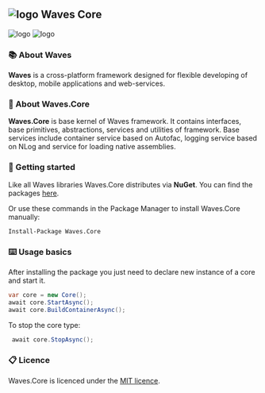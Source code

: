 ## ![logo](files/images/logo_c_64.png)  Waves Core

![logo](https://img.shields.io/github/license/waves-framework/waves.core) ![logo](https://img.shields.io/nuget/v/Waves.Core)

### 📚 About Waves

**Waves** is a cross-platform framework designed for flexible developing of desktop, mobile applications and web-services.

### 📒 About Waves.Core

**Waves.Core** is base kernel of Waves framework. It contains interfaces, base primitives, abstractions, services and utilities of framework. Base services include container service based on Autofac, logging service based on NLog and service for loading native assemblies. 

### 🚀 Getting started

Like all Waves libraries Waves.Core distributes via **NuGet**. You can find the packages [here](https://www.nuget.org/profiles/Waves).

Or use these commands in the Package Manager to install Waves.Core manually:

```
Install-Package Waves.Core
```

### ⌨️ Usage basics

After installing the package you just need to declare new instance of a core and start it.

```c#
var core = new Core();
await core.StartAsync();
await core.BuildContainerAsync();
```

To stop the core type:

```c#
 await core.StopAsync();
```

### 📋 Licence

Waves.Core is licenced under the [MIT licence](https://github.com/ambertape/waves.core/blob/master/license.md).
